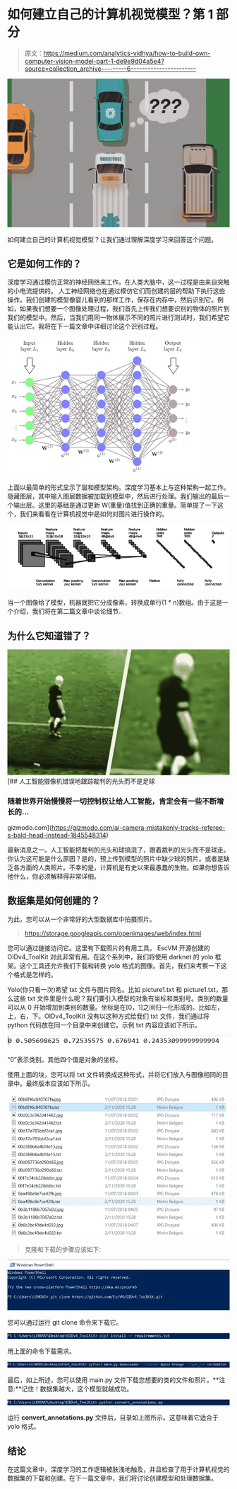 # 如何建立自己的计算机视觉模型？第 1 部分

> 原文：<https://medium.com/analytics-vidhya/how-to-build-own-computer-vision-model-part-1-de9e9d04a5e4?source=collection_archive---------6----------------------->

![](img/35e2c78e6ebf78dcb8f02aef6c663d8b.png)

如何建立自己的计算机视觉模型？让我们通过理解深度学习来回答这个问题。

## 它是如何工作的？

深度学习通过模仿正常的神经网络来工作。在人类大脑中，这一过程是由来自突触的小电流提供的。
人工神经网络也在通过模仿它们而创建的层的帮助下执行这些操作。我们创建的模型像婴儿看到的那样工作，保存在内存中，然后识别它。例如，如果我们想要一个图像处理过程，我们首先上传我们想要识别的物体的照片到我们的模型中。然后，当我们用同一物体展示不同的照片进行测试时，我们希望它能认出它。我将在下一篇文章中详细讨论这个识别过程。

![](img/54e9d8fb83961bb21120fcc07daea6d8.png)

上面以最简单的形式显示了层和模型架构。深度学习基本上与这种架构一起工作。隐藏图层，其中输入图层数据被加载到模型中，然后进行处理。我们输出的最后一个输出层。这里的基础是通过更新 W(重量)值找到正确的重量。简单提了一下这个，我们来看看在计算机视觉中是如何对图片进行操作的。

![](img/0349aac50291f870f043d73bb4c10897.png)

当一个图像给了模型，机器就把它分成像素，转换成单行(1 * n)数组。由于这是一个介绍，我们将在第二篇文章中谈论细节..

## 为什么它知道错了？

![](img/d13694cd2a1b9d2e388626a63d60f92f.png)[](https://gizmodo.com/ai-camera-mistakenly-tracks-referee-s-bald-head-instead-1845548314) [## 人工智能摄像机错误地跟踪裁判的光头而不是足球

### 随着世界开始慢慢将一切控制权让给人工智能，肯定会有一些不断增长的…

gizmodo.com](https://gizmodo.com/ai-camera-mistakenly-tracks-referee-s-bald-head-instead-1845548314) 

最新消息之一。人工智能把裁判的光头和球搞混了，跟着裁判的光头而不是球走。
你认为这可能是什么原因？是的，预上传到模型的照片中缺少球的照片。或者是缺乏各方面的人类照片。不幸的是，计算机是有史以来最愚蠢的生物。如果你想告诉他什么，你必须解释得非常详细。

## 数据集是如何创建的？

为此，您可以从一个非常好的大型数据库中拍摄照片。

> https://storage.googleapis.com/openimages/web/index.html

您可以通过链接访问它。这里有下载照片的有用工具。
EscVM 开源创建的 OIDv4_ToolKit 对此非常有用。在这个系列中，我们将使用 darknet 的 yolo 框架。这个工具还允许我们下载和转换 yolo 格式的图像。首先，我们来考察一下这个格式是怎样的。

Yolo(你只看一次)希望 txt 文件与图片同名。比如 picture1.txt 和 picture1.txt，那么这些 txt 文件里是什么呢？我们要引入模型的对象有坐标和类别号。类别的数量可以从 0 开始增加到类别的数量。坐标是在[0，1]之间归一化形成的。比如左，上，右，下。OIDv4_ToolKit 没有以这种方式给我们 txt 文件，我们通过将 python 代码放在同一个目录中来创建它。示例 txt 内容应该如下所示。

![](img/028b1773e9b2252b9feb8f4f21bdb6b8.png)

“0”表示类别。其他四个值是对象的坐标。

使用上面的块，您可以将 txt 文件转换成这种形式，并将它们放入与图像相同的目录中。最终版本应该如下所示。

![](img/396ab9d189aa7ad39704c257865c4f49.png)

> 克隆和下载的步骤应该如下:

![](img/49ed5c85f38013bc37b3a3b1d88c5a85.png)

您可以通过运行 git clone 命令来下载它。

![](img/98c0286872b45d96791492ccf3f37dc5.png)

用上面的命令下载需求。

![](img/4aaa76e094cba17bf173fbcd16170b16.png)

最后，如上所述，您可以使用 main.py 文件下载您想要的类的文件和照片。**注意:**记住！数据集越大，这个模型就越成功。

![](img/a0881b4d3143963792fd5395641f718b.png)

运行 **convert_annotations.py** 文件后，目录如上图所示。这意味着它适合于 yolo 格式。

## 结论

在这篇文章中，深度学习的工作逻辑被肤浅地触及，并且检查了用于计算机视觉的数据集的下载和创建。在下一篇文章中，我们将讨论创建模型和处理数据集。